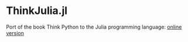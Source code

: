 # ThinkJulia.jl
Port of the book Think Python to the Julia programming language: [online version](https://benlauwens.github.io/ThinkJulia.jl/latest/book.html)
